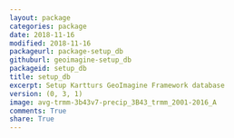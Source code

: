 ```yaml
---
layout: package
categories: package
date: 2018-11-16
modified: 2018-11-16
packageurl: package-setup_db
githuburl: geoimagine-setup_db
packageid: setup_db
title: setup_db
excerpt: Setup Kartturs GeoImagine Framework database
version: (0, 3, 1)
image: avg-trmm-3b43v7-precip_3B43_trmm_2001-2016_A
comments: True
share: True
---
```

